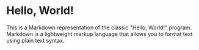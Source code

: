 # Hello, World!

This is a Markdown representation of the classic "Hello, World!" program. Markdown is a lightweight markup language that allows you to format text using plain text syntax.
